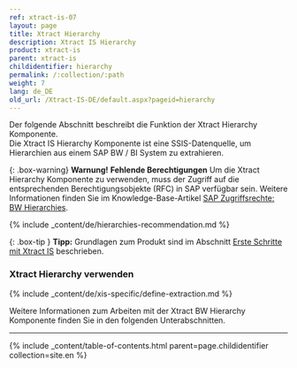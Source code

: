 ```yaml
---
ref: xtract-is-07
layout: page
title: Xtract Hierarchy
description: Xtract IS Hierarchy
product: xtract-is
parent: xtract-is
childidentifier: hierarchy
permalink: /:collection/:path
weight: 7
lang: de_DE
old_url: /Xtract-IS-DE/default.aspx?pageid=hierarchy
---
```

Der folgende Abschnitt beschreibt die Funktion der Xtract Hierarchy Komponente.<br>
Die Xtract IS Hierarchy Komponente ist eine SSIS-Datenquelle, um Hierarchien aus einem SAP BW / BI System zu extrahieren.

{: .box-warning}
**Warnung!** **Fehlende Berechtigungen**
Um die Xtract Hierarchy Komponente zu verwenden, muss der Zugriff auf die entsprechenden Berechtigungsobjekte (RFC) in SAP verfügbar sein. 
Weitere Informationen finden Sie im Knowledge-Base-Artikel [SAP Zugriffsrechte: BW Hierarchies](https://kb.theobald-software.com/sap/authority-objects-sap-user-rights#bw-hierarchies).

{% include _content/de/hierarchies-recommendation.md %} 

{: .box-tip }
**Tipp:** Grundlagen zum Produkt sind im Abschnitt [Erste Schritte mit Xtract IS](./erste-schritte) beschrieben.<br>


### Xtract Hierarchy verwenden
{% include _content/de/xis-specific/define-extraction.md %}

Weitere Informationen zum Arbeiten mit der Xtract BW Hierarchy Komponente finden Sie in den folgenden Unterabschnitten.

---

{% include _content/table-of-contents.html parent=page.childidentifier collection=site.en %}
